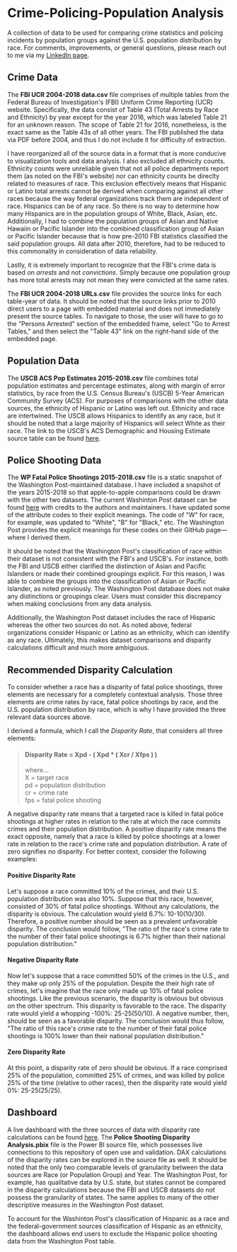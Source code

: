# Crime-Policing-Population Analysis
A collection of data to be used for comparing crime statistics and policing incidents by population groups against the U.S. population distribution by race. For comments, improvements, or general questions, please reach out to me via my [LinkedIn page](https://www.linkedin.com/in/cody-a-holmes/).

## Crime Data
The **FBI UCR 2004-2018 data.csv** file comprises of multiple tables from the Federal Bureau of Investigation's (FBI) Uniform Crime Reporting (UCR) website. Specifically, the data consist of Table 43 (Total Arrests by Race and Ethnicity) by year except for the year 2016, which was labeled Table 21 for an unknown reason. The scope of Table 21 for 2016, nonetheless, is the exact same as the Table 43s of all other years. The FBI published the data via PDF before 2004, and thus I do not include it for difficulty of extraction.

I have reorganized all of the source data in a format that is more conducive to visualization tools and data analysis. I also excluded all ethnicity counts. Ethnicity counts were unreliable given that not all police departments report them (as noted on the FBI's website) nor can ethnicity counts be direclty related to measures of race. This exclusion effectively means that Hispanic or Latino total arrests cannot be derived when comparing against all other races because the way federal organizations track them are independent of race. Hispanics can be of any race. So there is no way to determine how many Hispanics are in the population groups of White, Black, Asian, etc. Additionally, I had to combine the population groups of Asian and Native Hawaiin or Pacific Islander into the combined classification group of Asian or Pacific Islander because that is how pre-2010 FBI statistics classified the said population groups. All data after 2010, therefore, had to be reduced to this commonality in consideration of data reliability.

Lastly, it is extremely important to recognize that the FBI's crime data is based on *arrests* and not *convictions*. Simply because one population group has more total arrests may not mean they were convicted at the same rates.

The **FBI UCR 2004-2018 URLs.csv** file provides the source links for each table-year of data. It should be noted that the source links prior to 2010 direct users to a page with embedded material and does not immediately present the source tables. To navigate to those, the user will have to go to the "Persons Arrested" section of the embedded frame, select "Go to Arrest Tables," and then select the "Table 43" link on the right-hand side of the embedded page.

## Population Data
The **USCB ACS Pop Estimates 2015-2018.csv** file combines total population estimates and percentage estimates, along with margin of error statistics, by race from the U.S. Census Bureau's (USCB) 5-Year American Community Survey (ACS). For purposes of comparisons with the other data sources, the ethnicity of Hispanic or Latino was left out. Ethnicity and race are intertwined. The USCB allows Hispanics to identify as any race, but it should be noted that a large majority of Hispanics will select White as their race. The link to the USCB's ACS Demographic and Housing Estimate source table can be found [here](https://data.census.gov/cedsci/table?d=ACS%205-Year%20Estimates%20Data%20Profiles&table=DP05&tid=ACSDP5Y2018.DP05&vintage=2010).

## Police Shooting Data
The **WP Fatal Police Shootings 2015-2018.csv** file is a static snapshot of the Washington Post-maintained database. I have included a snapshot of the years 2015-2018 so that apple-to-apple comparisons could be drawn with the other two datasets. The current Washinton Post dataset can be found [here](https://github.com/washingtonpost/data-police-shootings) with credits to the authors and maintainers. I have updated some of the attribute codes to their explicit meanings. The code of "W" for race, for example, was updated to "White", "B" for "Black," etc. The Washington Post provides the explicit meanings for these codes on their GitHub page—where I derived them.

It should be noted that the Washington Post's classification of race within their dataset is not consistent with the FBI's and USCB's. For instance, both the FBI and USCB either clarified the distinction of Asian and Pacific Islanders or made their combined groupings explicit. For this reason, I was able to combine the groups into the classification of Asian or Pacific Islander, as noted previously. The Washington Post database does not make any distinctions or groupings clear. Users must consider this discrepancy when making conclusions from any data analysis.

Additionally, the Washington Post dataset includes the race of Hispanic whereas the other two sources do not. As noted above, federal organizations consider Hispanic or Latino as an ethnicity, which can identify as any race. Ultimately, this makes dataset comparisons and disparity calculations difficult and much more ambiguous.

## Recommended Disparity Calculation
To consider whether a race has a disparity of fatal police shootings, three elements are necessary for a completely contextual analysis. Those three elements are crime rates by race, fatal police shootings by race, and the U.S. population distribution by race, which is why I have provided the three relevant data sources above.

I derived a formula, which I call the *Disparity Rate*, that considers all three elements:

> #### Disparity Rate = Xpd - ( Xpd * ( Xcr / Xfps ) )
> where...  
> X = target race  
> pd = population distribution  
> cr = crime rate  
> fps = fatal police shooting

A negative disparity rate means that a targeted race is killed in fatal police shootings at higher rates in relation to the rate at which the race commits crimes and their population distribution. A positive disparity rate means the exact opposite, namely that a race is killed by police shootings at a lower rate in relation to the race's crime rate and population distribution. A rate of zero signifies no disparity. For better context, consider the following examples:

#### Positive Disparity Rate
Let's suppose a race committed 10% of the crimes, and their U.S. population distribution was also 10%. Suppose that this race, however, consisted of 30% of fatal police shootings. Without any calculations, the disparity is obvious. The calculation would yield 6.7%: 10-10(10/30). Therefore, a positive number should be seen as a prevalent unfavorable disparity. The conclusion would follow, "The ratio of the race's crime rate to the number of their fatal police shootings is 6.7% higher than their national population distribution."

#### Negative Disparity Rate
Now let's suppose that a race committed 50% of the crimes in the U.S., and they make up only 25% of the population. Despite the their high rate of crimes, let's imagine that the race only made up 10% of fatal police shootings. Like the previous scenario, the disparity is obvious but obvious on the other spectrum. This disparity is favorable to the race. The disparity rate would yield a whopping -100%: 25-25(50/10). A negative number, then, should be seen as a favorable disparity. The conclusion would thus follow, "The ratio of this race's crime rate to the number of their fatal police shootings is 100% lower than their national population distribution."

#### Zero Disparity Rate
At this point, a disparity rate of zero should be obvious. If a race comprised 25% of the population, committed 25% of crimes, and was killed by police 25% of the time (relative to other races), then the disparity rate would yield 0%: 25-25(25/25).

## Dashboard
A live dashboard with the three sources of data with disparity rate calculations can be found [here](https://app.powerbigov.us/view?r=eyJrIjoiMmZlNzU0OGQtZjYxOC00Njg3LWI3ZjMtYjIwMmM2ZjVmMTdjIiwidCI6Ijg0NDRiZDJiLWFiM2EtNGQ2Yi1iYWMwLWE5NmZlNjJlOWQyYSJ9). The **Police Shooting Disparity Analysis.pbix** file is the Power BI source file, which possesses live connections to this repository of open use and validation. DAX calculations of the disparity rates can be explored in the source file as well. It should be noted that the only two comparable levels of granularity between the data sources are Race (or Population Group) and Year. The Washington Post, for example, has qualitative data by U.S. state, but states cannot be compared in the disparity calculations because the FBI and USCB datasets do not possess the granularity of states. The same applies to many of the other descriptive measures in the Washington Post dataset.

To account for the Washinton Post's classification of Hispanic as a race and the federal-government sources classification of Hispanic as an ethnicity, the dashboard allows end users to exclude the Hispanic police shooting data from the Washington Post table.
